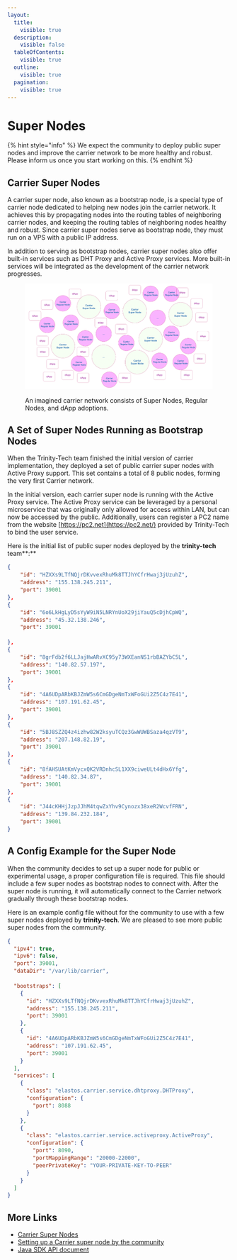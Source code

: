 ```yaml
---
layout:
  title:
    visible: true
  description:
    visible: false
  tableOfContents:
    visible: true
  outline:
    visible: true
  pagination:
    visible: true
---
```


# Super Nodes

{% hint style="info" %}
We expect the community to deploy public super nodes and improve the carrier network to be more healthy and robust. Please inform us once you start working on this.
{% endhint %}

## Carrier Super Nodes

A carrier super node, also known as a bootstrap node, is a special type of carrier node dedicated to helping new nodes join the carrier network. It achieves this by propagating nodes into the routing tables of neighboring carrier nodes, and keeping the routing tables of neighboring nodes healthy and robust. Since carrier super nodes serve as bootstrap node, they must run on a VPS with a public IP address.

In addition to serving as bootstrap nodes, carrier super nodes also offer built-in services such as DHT Proxy and Active Proxy services. More built-in services will be integrated as the development of the carrier network progresses.

<figure><img src="../.gitbook/assets/image (3) (1).png" alt=""><figcaption><p>An imagined carrier network consists of Super Nodes, Regular Nodes, and dApp adoptions.</p></figcaption></figure>

## A Set of Super Nodes Running as Bootstrap Nodes

When the Trinity-Tech team finished the initial version of carrier implementation, they deployed a set of public carrier super nodes with Active Proxy support. This set contains a total of 8 public nodes, forming the very first Carrier network.

In the initial version, each carrier super node is running with the Active Proxy service. The Active Proxy service can be leveraged by a personal microservice that was originally only allowed for access within LAN, but can now be accessed by the public. Additionally, users can register a PC2 name from the website [https://pc2.net](https://pc2.net/) provided by Trinity-Tech to bind the user service.

Here is the initial list of public super nodes deployed by the **trinity-tech** team**:**

```json
{ 
    "id": "HZXXs9LTfNQjrDKvvexRhuMk8TTJhYCfrHwaj3jUzuhZ", 
    "address": "155.138.245.211", 
    "port": 39001 
},
{ 
    "id": "6o6LkHgLyD5sYyW9iN5LNRYnUoX29jiYauQ5cDjhCpWQ", 
    "address": "45.32.138.246", 
    "port": 39001 
    
},
{ 
    "id": "8grFdb2f6LLJajHwARvXC95y73WXEanNS1rbBAZYbC5L", 
    "address": "140.82.57.197", 
    "port": 39001 
},
{ 
    "id": "4A6UDpARbKBJZmW5s6CmGDgeNmTxWFoGUi2Z5C4z7E41", 
    "address": "107.191.62.45", 
    "port": 39001 
},
{ 
    "id": "5BJ8SZZQ4z4izhw82W2ksyuTCQz3GwWUWBSaza4qzVT9", 
    "address": "207.148.82.19", 
    "port": 39001 
},
{ 
    "id": "8fAHSUAtKmVycxQK2VRDnhcSL1XX9ciweULt4dHx6Yfg", 
    "address": "140.82.34.87", 
    "port": 39001 
},
{ 
    "id": "J44cKHHjJzpJJhM4tqwZxYhv9Cynozx38xeR2WcvfFRN", 
    "address": "139.84.232.184", 
    "port": 39001
}
```

## A Config Example for the Super Node

When the community decides to set up a super node for public or experimental usage, a proper configuration file is required. This file should include a few super nodes as bootstrap nodes to connect with. After the super node is running, it will automatically connect to the Carrier network gradually through these bootstrap nodes.

Here is an example config file without for the community to use with a few super nodes deployed by **trinity-tech**. We are pleased to see more public super nodes from the community.

```json
{
  "ipv4": true,
  "ipv6": false,
  "port": 39001,
  "dataDir": "/var/lib/carrier",

  "bootstraps": [
    {
      "id": "HZXXs9LTfNQjrDKvvexRhuMk8TTJhYCfrHwaj3jUzuhZ",
      "address": "155.138.245.211",
      "port": 39001
    },
    {
      "id": "4A6UDpARbKBJZmW5s6CmGDgeNmTxWFoGUi2Z5C4z7E41",
      "address": "107.191.62.45",
      "port": 39001
    }
  ],
  "services": [
    {
      "class": "elastos.carrier.service.dhtproxy.DHTProxy",
      "configuration": {
        "port": 8088
      }
    },
    {
      "class": "elastos.carrier.service.activeproxy.ActiveProxy",
      "configuration": {
        "port": 8090,
        "portMappingRange": "20000-22000",
        "peerPrivateKey": "YOUR-PRIVATE-KEY-TO-PEER"
      } 
    }
  ]  
}
```

## More Links

* [Carrier Super Nodes](super-nodes.md#carrier-super-nodes)
* [Setting up a Carrier super node by the community](../getting-started/practices/deploying-super-node.md)
* [Java SDK API document](../developer-kits/java.md)
